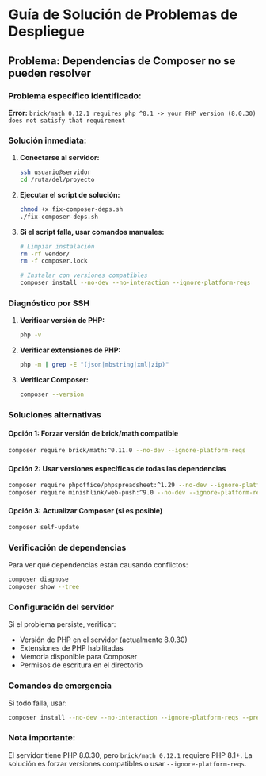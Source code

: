 # Guía de Solución de Problemas de Despliegue

## Problema: Dependencias de Composer no se pueden resolver

### Problema específico identificado:
**Error:** `brick/math 0.12.1 requires php ^8.1 -> your PHP version (8.0.30) does not satisfy that requirement`

### Solución inmediata:

1. **Conectarse al servidor:**
   ```bash
   ssh usuario@servidor
   cd /ruta/del/proyecto
   ```

2. **Ejecutar el script de solución:**
   ```bash
   chmod +x fix-composer-deps.sh
   ./fix-composer-deps.sh
   ```

3. **Si el script falla, usar comandos manuales:**
   ```bash
   # Limpiar instalación
   rm -rf vendor/
   rm -f composer.lock
   
   # Instalar con versiones compatibles
   composer install --no-dev --no-interaction --ignore-platform-reqs
   ```

### Diagnóstico por SSH

1. **Verificar versión de PHP:**
   ```bash
   php -v
   ```

2. **Verificar extensiones de PHP:**
   ```bash
   php -m | grep -E "(json|mbstring|xml|zip)"
   ```

3. **Verificar Composer:**
   ```bash
   composer --version
   ```

### Soluciones alternativas

#### Opción 1: Forzar versión de brick/math compatible
```bash
composer require brick/math:^0.11.0 --no-dev --ignore-platform-reqs
```

#### Opción 2: Usar versiones específicas de todas las dependencias
```bash
composer require phpoffice/phpspreadsheet:^1.29 --no-dev --ignore-platform-reqs
composer require minishlink/web-push:^9.0 --no-dev --ignore-platform-reqs
```

#### Opción 3: Actualizar Composer (si es posible)
```bash
composer self-update
```

### Verificación de dependencias

Para ver qué dependencias están causando conflictos:
```bash
composer diagnose
composer show --tree
```

### Configuración del servidor

Si el problema persiste, verificar:
- Versión de PHP en el servidor (actualmente 8.0.30)
- Extensiones de PHP habilitadas
- Memoria disponible para Composer
- Permisos de escritura en el directorio

### Comandos de emergencia

Si todo falla, usar:
```bash
composer install --no-dev --no-interaction --ignore-platform-reqs --prefer-dist
```

### Nota importante:
El servidor tiene PHP 8.0.30, pero `brick/math 0.12.1` requiere PHP 8.1+. La solución es forzar versiones compatibles o usar `--ignore-platform-reqs`. 